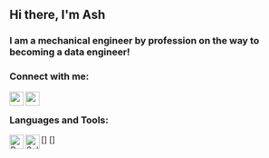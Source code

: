 <!--- The below is used to add a GIF --->
<!--- ![Created GIF](https://github.com/ALS-Engineer/ALS-Engineer/blob/master/gi.gif?raw=true) --->

<!--- The below is used to add LATEX Equations --->
<!--- <img src="https://render.githubusercontent.com/render/math?math=e^{i \pi} = \text{Hello World}"> --->

## Hi there, I'm Ash 

### I am a mechanical engineer by profession on the way to becoming a data engineer!

### Connect with me:

[<img align="left" alt="ash-stephen | LinkedIn" width="25px" src="https://cdn.jsdelivr.net/npm/simple-icons@v3/icons/linkedin.svg" />][linkedin]
[<img align="left" alt="ash-stephen | Instagram" width="25px" src="https://cdn.jsdelivr.net/npm/simple-icons@v3/icons/instagram.svg" />][instagram]

<br />

### Languages and Tools:
[<img align="left" alt="Python" width="25px" src="https://upload.wikimedia.org/wikipedia/commons/thumb/c/c3/Python-logo-notext.svg/1200px-Python-logo-notext.svg.png" />]
[<img align="left" alt="SolidWorks" width="25px" src="https://w7.pngwing.com/pngs/80/195/png-transparent-solidworks-computer-software-3d-computer-graphics-computer-aided-design-design-3d-computer-graphics-text-trademark.png" />]



[linkedin]: https://linkedin.com/in/ash-stephen
[instagram]: https://instagram.com/livin_ash
